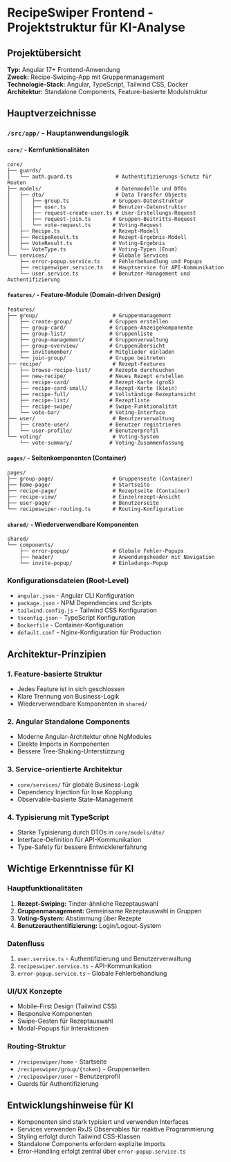 # RecipeSwiper Frontend - Projektstruktur für KI-Analyse

## Projektübersicht

**Typ:** Angular 17+ Frontend-Anwendung  
**Zweck:** Recipe-Swiping-App mit Gruppenmanagement  
**Technologie-Stack:** Angular, TypeScript, Tailwind CSS, Docker  
**Architektur:** Standalone Components, Feature-basierte Modulstruktur

## Hauptverzeichnisse

### `/src/app/` - Hauptanwendungslogik

#### `core/` - Kernfunktionalitäten

```
core/
├── guards/
│   └── auth.guard.ts              # Authentifizierungs-Schutz für Routen
├── models/                        # Datenmodelle und DTOs
│   ├── dto/                       # Data Transfer Objects
│   │   ├── group.ts              # Gruppen-Datenstruktur
│   │   ├── user.ts               # Benutzer-Datenstruktur
│   │   ├── request-create-user.ts # User-Erstellungs-Request
│   │   ├── request-join.ts       # Gruppen-Beitritts-Request
│   │   └── vote-request.ts       # Voting-Request
│   ├── Recipe.ts                 # Rezept-Modell
│   ├── RecipeResult.ts           # Rezept-Ergebnis-Modell
│   ├── VoteResult.ts             # Voting-Ergebnis
│   └── VoteType.ts               # Voting-Typen (Enum)
└── services/                     # Globale Services
    ├── error-popup.service.ts    # Fehlerbehandlung und Popups
    ├── recipeswiper.service.ts   # Hauptservice für API-Kommunikation
    └── user.service.ts           # Benutzer-Management und Authentifizierung
```

#### `features/` - Feature-Module (Domain-driven Design)

```
features/
├── group/                        # Gruppenmanagement
│   ├── create-group/            # Gruppen erstellen
│   ├── group-card/              # Gruppen-Anzeigekomponente
│   ├── group-list/              # Gruppenliste
│   ├── group-management/        # Gruppenverwaltung
│   ├── group-overview/          # Gruppenübersicht
│   ├── invitemember/            # Mitglieder einladen
│   └── join-group/              # Gruppe beitreten
├── recipe/                       # Rezept-Features
│   ├── browse-recipe-list/      # Rezepte durchsuchen
│   ├── new-recipe/              # Neues Rezept erstellen
│   ├── recipe-card/             # Rezept-Karte (groß)
│   ├── recipe-card-small/       # Rezept-Karte (klein)
│   ├── recipe-full/             # Vollständige Rezeptansicht
│   ├── recipe-list/             # Rezeptliste
│   ├── recipe-swipe/            # Swipe-Funktionalität
│   └── vote-bar/                # Voting-Interface
├── user/                         # Benutzerverwaltung
│   ├── create-user/             # Benutzer registrieren
│   └── user-profile/            # Benutzerprofil
└── voting/                       # Voting-System
    └── vote-summary/            # Voting-Zusammenfassung
```

#### `pages/` - Seitenkomponenten (Container)

```
pages/
├── group-page/                   # Gruppenseite (Container)
├── home-page/                    # Startseite
├── recipe-page/                  # Rezeptseite (Container)
├── recipe-view/                  # Einzelrezept-Ansicht
├── user-page/                    # Benutzerseite
└── recipeswiper-routing.ts       # Routing-Konfiguration
```

#### `shared/` - Wiederverwendbare Komponenten

```
shared/
└── components/
    ├── error-popup/              # Globale Fehler-Popups
    ├── header/                   # Anwendungsheader mit Navigation
    └── invite-popup/             # Einladungs-Popup
```

### Konfigurationsdateien (Root-Level)

- `angular.json` - Angular CLI Konfiguration
- `package.json` - NPM Dependencies und Scripts
- `tailwind.config.js` - Tailwind CSS Konfiguration
- `tsconfig.json` - TypeScript Konfiguration
- `Dockerfile` - Container-Konfiguration
- `default.conf` - Nginx-Konfiguration für Production

## Architektur-Prinzipien

### 1. Feature-basierte Struktur

- Jedes Feature ist in sich geschlossen
- Klare Trennung von Business-Logik
- Wiederverwendbare Komponenten in `shared/`

### 2. Angular Standalone Components

- Moderne Angular-Architektur ohne NgModules
- Direkte Imports in Komponenten
- Bessere Tree-Shaking-Unterstützung

### 3. Service-orientierte Architektur

- `core/services/` für globale Business-Logik
- Dependency Injection für lose Kopplung
- Observable-basierte State-Management

### 4. Typisierung mit TypeScript

- Starke Typisierung durch DTOs in `core/models/dto/`
- Interface-Definition für API-Kommunikation
- Type-Safety für bessere Entwicklererfahrung

## Wichtige Erkenntnisse für KI

### Hauptfunktionalitäten

1. **Rezept-Swiping:** Tinder-ähnliche Rezeptauswahl
2. **Gruppenmanagement:** Gemeinsame Rezeptauswahl in Gruppen
3. **Voting-System:** Abstimmung über Rezepte
4. **Benutzerauthentifizierung:** Login/Logout-System

### Datenfluss

1. `user.service.ts` - Authentifizierung und Benutzerverwaltung
2. `recipeswiper.service.ts` - API-Kommunikation
3. `error-popup.service.ts` - Globale Fehlerbehandlung

### UI/UX Konzepte

- Mobile-First Design (Tailwind CSS)
- Responsive Komponenten
- Swipe-Gesten für Rezeptauswahl
- Modal-Popups für Interaktionen

### Routing-Struktur

- `/recipeswiper/home` - Startseite
- `/recipeswiper/group/{token}` - Gruppenseiten
- `/recipeswiper/user` - Benutzerprofil
- Guards für Authentifizierung

## Entwicklungshinweise für KI

- Komponenten sind stark typisiert und verwenden Interfaces
- Services verwenden RxJS Observables für reaktive Programmierung
- Styling erfolgt durch Tailwind CSS-Klassen
- Standalone Components erfordern explizite Imports
- Error-Handling erfolgt zentral über `error-popup.service.ts`
